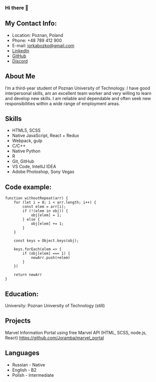 ### Hi there 👋

## My Contact Info:
* Location: Poznan, Poland
* Phone: +48 789 412 900
* E-mail: jorkabozko@gmail.com
* [LinkedIn](https://www.linkedin.com/in/heorhi-bazhko-180721238/)
* [GitHub](https://github.com/Joramba)
* [Discord](https://discordapp.com/users/298040828813901825/)

## About Me
I’m a third-year student of Poznan University of Technology. I have good interpersonal skills, am an excellent team worker and very willing to learn and develop new skills.
I am reliable and dependable and often seek new responsibilities within a wide range of employment areas.
## Skills
* HTML5, SCSS
* Native JavaScript, React + Redux 
* Webpack, gulp
* C/C++
* Native Python
* R
* Git, GitHub
* VS Code, IntelliJ IDEA
* Adobe Photoshop, Sony Vegas
## Code example:
```
function withoutRepeat(arr) {
    for (let i = 0; i < arr.length; i++) {
        const elem = arr[i];
        if (!(elem in obj)) {
            obj[elem] = 1;
        } else {
            obj[elem] += 1;
        }
    }

    const keys = Object.keys(obj);

    keys.forEach(elem => {
        if (obj[elem] === 1) {
            newArr.push(+elem)
        }
    })

    return newArr
}
```
## Education: 
University: Poznan University of Technology (still)

## Projects 
Marvel Information Portal using free Marvel API (HTML, SCSS, node.js, React)
https://github.com/Joramba/marvel_portal

## Languages
* Russian - Native
* English - B2
* Polish - Intermediate

